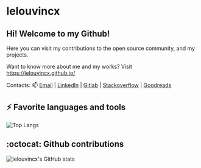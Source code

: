 # lelouvincx

## Hi! Welcome to my Github!

Here you can visit my contributions to the open source community, and my projects.

Want to know more about me and my works? Visit https://lelouvincx.github.io/

Contacts: :mailbox: [Email](mailto:dinhminhchinh3357@duck.com) | [LinkedIn](https://www.linkedin.com/in/lelouvincx/) | [Gitlab](https://gitlab.com/lelouvincx) | [Stackoverflow](https://stackoverflow.com/users/10793419/lelouvincx) | [Goodreads](https://www.goodreads.com/user/show/73433536-lelouvincx)

## ⚡ Favorite languages and tools

![Top Langs](https://github-readme-stats.vercel.app/api/top-langs/?username=lelouvincx&hide_progress=true&show_icons=true&theme=transparent)

## :octocat: Github contributions

![lelouvincx's GitHub stats](https://github-readme-stats.vercel.app/api?username=lelouvincx&show_icons=true&theme=transparent)
